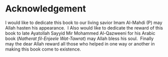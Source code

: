 Acknowledgement
===============

I would like to dedicate this book to our living savior Imam Al-Mahdi
(P) may Allah hasten his appearance.  I Also would like to dedicate the
reward of this book to late Ayatollah Sayyid Mir Mohammed Al-Qazweeni
for his Arabic book (*Natherat fil-Enjeele Wat-Tawrat*) may Allah bless
his soul.  Finally may the dear Allah reward all those who helped in one
way or another in making this book come to existence.


